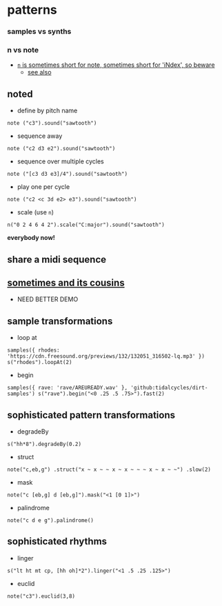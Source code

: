 # patterns

<!-- N SCALE SYNTH

NOTE PITCH NAME (WITH DEGREE)

ADD OCTAVE info to n scale stuff!!!  

FROM SUPERDIRT:
## N vs Note For Real
- You can never mix "note" and "n" within a single orbit
- With Samples, n meant iNdex, so it was which sample from the index you wanted to play
- With Samples, note meant: take this one sample but slow/speed it up to pitch it down and up and play the pitches as notes
- Now, with Synths: note and n mean the same thing, but you still can't mix them within a single orbit BUT pitch names == scale degree and ARE interchangeable, e.g.
`d3 $ n "0 2 e 6 0 b 6 8" # s "cyclo"`
-->

### samples vs synths

### n vs note
- [`n` is sometimes short for note, sometimes short for 'iNdex', so beware](https://github.com/tidalcycles/strudel/discussions/395)
  - [see also](https://tidalcycles.org/docs/patternlib/tutorials/workshop#difference-between-functions-n-and-note)

## noted

- define by pitch name

`note ("c3").sound("sawtooth")`

- sequence away

`note ("c2 d3 e2").sound("sawtooth")`

- sequence over multiple cycles

`note ("[c3 d3 e3]/4").sound("sawtooth")`

- play one per cycle

`note ("c2 <c 3d e2> e3").sound("sawtooth")`

- scale (use `n`)

`n("0 2 4 6 4 2").scale("C:major").sound("sawtooth")`

**everybody now!**

## share a midi sequence

## [sometimes and its cousins](https://tidalcycles.org/docs/reference/randomness/#the-sometimes-family)
- NEED BETTER DEMO

## sample transformations

- loop at

`samples({ rhodes: 'https://cdn.freesound.org/previews/132/132051_316502-lq.mp3' })
s("rhodes").loopAt(2)`

- begin

`samples({ rave: 'rave/AREUREADY.wav' }, 'github:tidalcycles/dirt-samples')
s("rave").begin("<0 .25 .5 .75>").fast(2)`

## sophisticated pattern transformations

- degradeBy

`s("hh*8").degradeBy(0.2)`

- struct

`note("c,eb,g")
  .struct("x ~ x ~ ~ x ~ x ~ ~ ~ x ~ x ~ ~")
  .slow(2)`

- mask

`note("c [eb,g] d [eb,g]").mask("<1 [0 1]>")`

- palindrome

`note("c d e g").palindrome()`

## sophisticated rhythms

- linger

`s("lt ht mt cp, [hh oh]*2").linger("<1 .5 .25 .125>")`

- euclid

`note("c3").euclid(3,8)`
